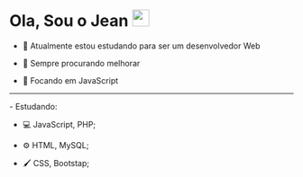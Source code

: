 # Ola, Sou o Jean <img src="https://user-images.githubusercontent.com/42378118/110234147-e3259600-7f4e-11eb-95be-0c4047144dea.gif" width="30">
    
- 🔨 Atualmente estou estudando para ser um desenvolvedor Web
    
 - 🌱 Sempre procurando melhorar
 
 - 🎯 Focando em JavaScript
  
  <hr>
  - Estudando:
  
  - 💻 JavaScript, PHP;
  
  - ⚙️ HTML, MySQL;
   
  - 🖌️ CSS, Bootstap;
